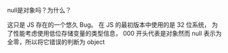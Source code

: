 null是对象吗？为什么？

这只是 JS 存在的一个悠久 Bug。 在 JS 的最初版本中使用的是 32 位系统，
为了性能考虑使用低位存储变量的类型信息， 000 开头代表是对象然而
 null 表示为全零，所以将它错误的判断为 object 